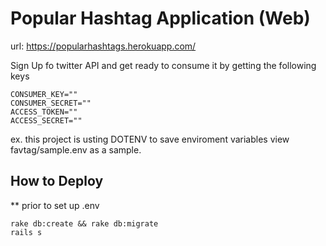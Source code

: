 # Popular Hashtag Application (Web)
url: https://popularhashtags.herokuapp.com/

Sign Up fo twitter API and get ready to consume it by getting the following keys

```
CONSUMER_KEY=""
CONSUMER_SECRET=""
ACCESS_TOKEN=""
ACCESS_SECRET=""
```
ex. this project is usting DOTENV to save enviroment variables view favtag/sample.env as a sample.

## How to Deploy
** prior to set up .env
```
rake db:create && rake db:migrate
rails s
```